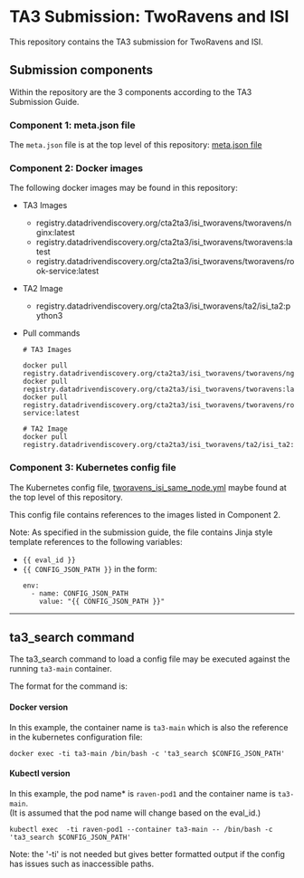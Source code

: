 # TA3 Submission: TwoRavens and ISI

This repository contains the TA3 submission for TwoRavens and ISI.

## Submission components

Within the repository are the 3 components according to the TA3 Submission Guide.

### Component 1: meta.json file

The `meta.json` file is at the top level of this repository: [meta.json file](https://gitlab.datadrivendiscovery.org/cTA2TA3/ISI_TwoRavens/blob/master/meta.json)


### Component 2: Docker images

The following docker images may be found in this repository:

- TA3 Images

  - registry.datadrivendiscovery.org/cta2ta3/isi_tworavens/tworavens/nginx:latest
  - registry.datadrivendiscovery.org/cta2ta3/isi_tworavens/tworavens:latest
  - registry.datadrivendiscovery.org/cta2ta3/isi_tworavens/tworavens/rook-service:latest

- TA2 Image

  - registry.datadrivendiscovery.org/cta2ta3/isi_tworavens/ta2/isi_ta2:python3

- Pull commands

    ```
    # TA3 Images
    
    docker pull registry.datadrivendiscovery.org/cta2ta3/isi_tworavens/tworavens/nginx:latest
    docker pull registry.datadrivendiscovery.org/cta2ta3/isi_tworavens/tworavens:latest
    docker pull registry.datadrivendiscovery.org/cta2ta3/isi_tworavens/tworavens/rook-service:latest

    # TA2 Image
    docker pull registry.datadrivendiscovery.org/cta2ta3/isi_tworavens/ta2/isi_ta2:python3
    ```

### Component 3: Kubernetes config file

The Kubernetes config file, [tworavens_isi_same_node.yml](https://gitlab.datadrivendiscovery.org/cTA2TA3/ISI_TwoRavens/blob/master/tworavens_isi_same_node.yml) maybe found at the top level of this repository.

This config file contains references to the images listed in Component 2.

Note: As specified in the submission guide, the file contains Jinja style template references to the following variables:
  - `{{ eval_id }}`
  - `{{ CONFIG_JSON_PATH }}` in the form:
      ```
      env:
        - name: CONFIG_JSON_PATH
          value: "{{ CONFIG_JSON_PATH }}"
      ```

---

## ta3_search command

The ta3_search command to load a config file may be executed against the running `ta3-main` container.

The format for the command is:

#### Docker version

In this example, the container name is `ta3-main` which is also the reference in the kubernetes configuration file:

```
docker exec -ti ta3-main /bin/bash -c 'ta3_search $CONFIG_JSON_PATH'
```

#### Kubectl version

In this example, the pod name* is `raven-pod1` and the container name is `ta3-main`.  
(It is assumed that the pod name will change based on the eval_id.)

```
kubectl exec  -ti raven-pod1 --container ta3-main -- /bin/bash -c 'ta3_search $CONFIG_JSON_PATH'
```

Note: the '-ti' is not needed but gives better formatted output if the config has issues such as inaccessible paths.